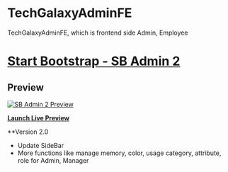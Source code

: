 # TechGalaxyAdminFE
TechGalaxyAdminFE, which is frontend side Admin, Employee

# [Start Bootstrap - SB Admin 2](https://startbootstrap.com/theme/sb-admin-2/)

## Preview

[![SB Admin 2 Preview](https://assets.startbootstrap.com/img/screenshots/themes/sb-admin-2.png)](https://startbootstrap.github.io/startbootstrap-sb-admin-2/)

**[Launch Live Preview](https://startbootstrap.github.io/startbootstrap-sb-admin-2/)**

**Version 2.0
- Update SideBar
- More functions like manage memory, color, usage category, attribute, role for Admin, Manager
